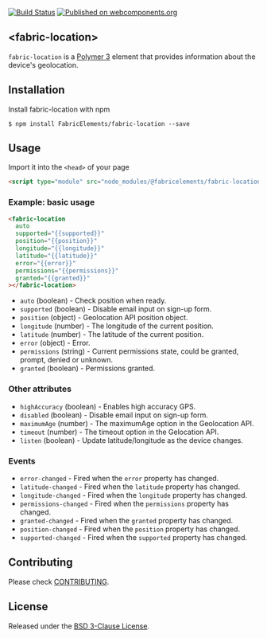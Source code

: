 [![Build Status](https://travis-ci.org/FabricElements/fabric-location.svg?branch=master)](https://travis-ci.org/FabricElements/fabric-location)
[![Published on webcomponents.org](https://img.shields.io/badge/webcomponents.org-published-blue.svg)](https://www.webcomponents.org/element/FabricElements/fabric-location)

## \<fabric-location\>

`fabric-location` is a [Polymer 3](http://polymer-project.org) element that provides information about the device's geolocation.

## Installation

Install fabric-location with npm

```shell
$ npm install FabricElements/fabric-location --save
```

## Usage

Import it into the `<head>` of your page

```html
<script type="module" src="node_modules/@fabricelements/fabric-location/fabric-location.js"></script>
```

### Example: basic usage

```html
<fabric-location 
  auto
  supported="{{supported}}"
  position="{{position}}"
  longitude="{{longitude}}"
  latitude="{{latitude}}"
  error="{{error}}"
  permissions="{{permissions}}"
  granted="{{granted}}"
></fabric-location>
```

* `auto` (boolean) - Check position when ready.
* `supported` (boolean) - Disable email input on sign-up form. 
* `position` (object) - Geolocation API position object.
* `longitude` (number) - The longitude of the current position.
* `latitude` (number) - The latitude of the current position.
* `error` (object) - Error.
* `permissions` (string) - Current permissions state, could be granted, prompt, denied or unknown.
* `granted` (boolean) - Permissions granted.

### Other attributes

* `highAccuracy` (boolean) - Enables high accuracy GPS.
* `disabled` (boolean) - Disable email input on sign-up form.
* `maximumAge` (number) - The maximumAge option in the Geolocation API.
* `timeout` (number) - The timeout option in the Gelocation API.
* `listen` (boolean) - Update latitude/longitude as the device changes.

### Events

* `error-changed` - Fired when the `error` property has changed.
* `latitude-changed` - Fired when the `latitude` property has changed.
* `longitude-changed` - Fired when the `longitude` property has changed.
* `permissions-changed` - Fired when the `permissions` property has changed.
* `granted-changed` - Fired when the `granted` property has changed.
* `position-changed` - Fired when the `position` property has changed.
* `supported-changed` - Fired when the `supported` property has changed.

## Contributing

Please check [CONTRIBUTING](./CONTRIBUTING.md).

## License

Released under the [BSD 3-Clause License](./LICENSE.md).
